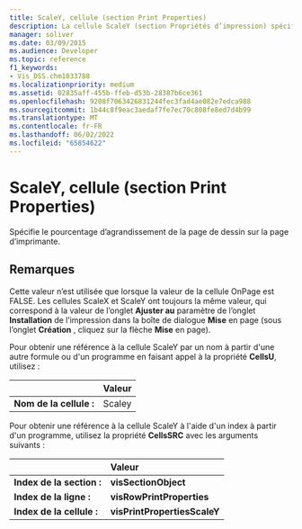 ```yaml
---
title: ScaleY, cellule (section Print Properties)
description: La cellule ScaleY (section Propriétés d’impression) spécifie le pourcentage d’agrandissement de la page de dessin sur la page de l’imprimante.
manager: soliver
ms.date: 03/09/2015
ms.audience: Developer
ms.topic: reference
f1_keywords:
- Vis_DSS.chm1033788
ms.localizationpriority: medium
ms.assetid: 02835aff-455b-ffeb-d53b-28387b6ce361
ms.openlocfilehash: 9208f7063426831244fec3fad4ae082e7edca988
ms.sourcegitcommit: 1b44c8f9eac3aedaf7fe7ec70c808fe8ed7d4b99
ms.translationtype: MT
ms.contentlocale: fr-FR
ms.lasthandoff: 06/02/2022
ms.locfileid: "65854622"
---
```

# <a name="scaley-cell-print-properties-section"></a>ScaleY, cellule (section Print Properties)

Spécifie le pourcentage d’agrandissement de la page de dessin sur la page d’imprimante.
  
## <a name="remarks"></a>Remarques

Cette valeur n’est utilisée que lorsque la valeur de la cellule OnPage est FALSE. Les cellules ScaleX et ScaleY ont toujours la même valeur, qui correspond à la valeur de l’onglet **Ajuster au** paramètre de l’onglet **Installation** de l’impression dans la boîte de dialogue **Mise** en page (sous l’onglet **Création** , cliquez sur la flèche **Mise** en page). 
  
Pour obtenir une référence à la cellule ScaleY par un nom à partir d'une autre formule ou d'un programme en faisant appel à la propriété **CellsU**, utilisez : 
  
||Valeur |
|:-----|:-----|
|**Nom de la cellule :**  <br/> |Scaley  <br/> |
   
Pour obtenir une référence à la cellule ScaleY à l'aide d'un index à partir d'un programme, utilisez la propriété **CellsSRC** avec les arguments suivants : 
  
||Valeur |
|:-----|:-----|
|**Index de la section :**  <br/> |**visSectionObject** <br/> |
|**Index de la ligne :**  <br/> |**visRowPrintProperties** <br/> |
|**Index de la cellule :**  <br/> |**visPrintPropertiesScaleY** <br/> |
   


